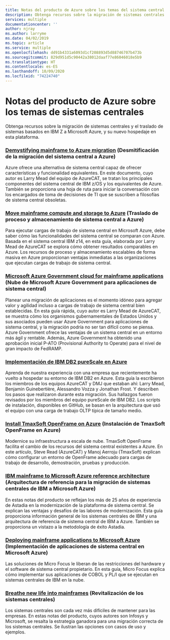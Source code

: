 ```yaml
---
title: Notas del producto de Azure sobre los temas del sistema central con Azure Virtual Machines y Azure Storage
description: Obtenga recursos sobre la migración de sistemas centrales y el traslado de sistemas basados en IBM Z a Microsoft Azure, y su nuevo hospedaje en esta plataforma.
services: multiple
documentationcenter: ''
author: njray
ms.author: larryme
ms.date: 04/02/2019
ms.topic: article
ms.service: multiple
ms.openlocfilehash: dd91b4331a6093d1cf208893d5d88746707b473b
ms.sourcegitcommit: 829d951d5c90442a38012daaf77e86046018e5b9
ms.translationtype: HT
ms.contentlocale: es-ES
ms.lasthandoff: 10/09/2020
ms.locfileid: "74224740"
---
```

# <a name="azure-white-papers-about-mainframe-topics"></a>Notas del producto de Azure sobre los temas de sistemas centrales

Obtenga recursos sobre la migración de sistemas centrales y el traslado de sistemas basados en IBM Z a Microsoft Azure, y su nuevo hospedaje en esta plataforma.

### <a name="demystifying-mainframe-to-azure-migration"></a>[Demystifying mainframe to Azure migration](https://azure.microsoft.com/resources/demystifying-mainframe-to-azure-migration/) (Desmitificación de la migración del sistema central a Azure)

Azure ofrece una alternativa de sistema central capaz de ofrecer características y funcionalidad equivalentes. En este documento, cuyo autor es Larry Mead del equipo de AzureCAT, se tratan los principales componentes del sistema central de IBM z/OS y los equivalentes de Azure. También se proporciona una hoja de ruta para iniciar la conversación con los encargados de toma de decisiones de TI que se suscriben a filosofías de sistema central obsoletas.

### <a name="move-mainframe-compute-and-storage-to-azure"></a>[Move mainframe compute and storage to Azure](https://azure.microsoft.com/resources/move-mainframe-compute-and-storage-to-azure/) (Traslado de proceso y almacenamiento de sistema central a Azure)

Para ejecutar cargas de trabajo de sistema central en Microsoft Azure, debe saber cómo las funcionalidades del sistema central se comparan con Azure. Basada en el sistema central IBM z14, en esta guía, elaborada por Larry Mead de AzureCAT se explora cómo obtener resultados comparables en Azure. Los recursos de proceso y almacenamiento escalables de forma masiva en Azure proporcionan ventajas inmediatas a las organizaciones que ejecutan cargas de trabajo de sistema central.

### <a name="microsoft-azure-government-cloud-for-mainframe-applications"></a>[Microsoft Azure Government cloud for mainframe applications](https://azure.microsoft.com/resources/microsoft-azure-government-cloud-for-mainframe-applications/) (Nube de Microsoft Azure Government para aplicaciones de sistema central)

Planear una migración de aplicaciones es el momento idóneo para agregar valor y agilidad incluso a cargas de trabajo de sistema central bien establecidas. En esta guía rápida, cuyo autor es Larry Mead de AzureCAT, se muestra cómo los organismos gubernamentales de Estados Unidos y sus asociados pueden usar Azure Government para aplicaciones de sistema central, y la migración podría no ser tan difícil como se piensa. Azure Government ofrece las ventajas de un sistema central en un entorno más ágil y rentable. Además, Azure Government ha obtenido una aprobación inicial P-ATO (Provisional Authority to Operate) para el nivel de gran impacto de FedRAMP.

### <a name="deploy-ibm-db2-purescale-on-azure"></a>[Implementación de IBM DB2 pureScale en Azure](https://azure.microsoft.com/resources/deploy-ibm-db2-purescale-on-azure/)

Aprenda de nuestra experiencia con una empresa que recientemente ha vuelto a hospedar su entorno de IBM DB2 en Azure. Esta guía la escribieron los miembros de los equipos AzureCAT y DMJ que estaban ahí: Larry Mead, Benjamin Guinebertière, Alessandro Vozza y Jonathan Frost. Y describen los pasos que realizaron durante esta migración. Sus hallazgos fueron revisados por los miembros del equipo pureScale de IBM DB2. Los scripts de instalación, disponibles en GitHub, se basan en la arquitectura que usó el equipo con una carga de trabajo OLTP típica de tamaño medio.

### <a name="install-tmaxsoft-openframe-on-azure"></a>[Install TmaxSoft OpenFrame on Azure](https://azure.microsoft.com/resources/install-tmaxsoft-openframe-on-azure/) (Instalación de TmaxSoft OpenFrame en Azure)

Modernice su infraestructura a escala de nube. TmaxSoft OpenFrame facilita el cambio de los recursos del sistema central existentes a Azure. En este artículo, Steve Read (AzureCAT) y Manoj Aerroju (TmaxSoft) explican cómo configurar un entorno de OpenFrame adecuado para cargas de trabajo de desarrollo, demostración, pruebas y producción.

### <a name="ibm-mainframe-to-microsoft-azure-reference-architecture"></a>[IBM mainframe to Microsoft Azure reference architecture](https://www.astadia.com/whitepaper/ibm-mainframe-to-microsoft-azure) (Arquitectura de referencia para la migración de sistemas centrales de IBM a Microsoft Azure)

En estas notas del producto se reflejan los más de 25 años de experiencia de Astadia en la modernización de la plataforma de sistema central. Se explican las ventajas y desafíos de las labores de modernización. Esta guía proporciona información general de los sistemas centrales de IBM y una arquitectura de referencia de sistema central de IBM a Azure. También se proporciona un vistazo a la metodología de éxito Astadia.

### <a name="deploying-mainframe-applications-to-microsoft-azure"></a>[Deploying mainframe applications to Microsoft Azure](https://www.microfocus.com/media/white-paper/deploying_mainframe_applications_to_microsoft_azure_wp.pdf) (Implementación de aplicaciones de sistema central en Microsoft Azure)

Las soluciones de Micro Focus le liberan de las restricciones del hardware y el software de sistema central propietario. En esta guía, Micro Focus explica cómo implementar sus aplicaciones de COBOL y PL/I que se ejecutan en sistemas centrales de IBM en la nube.

### <a name="breathe-new-life-into-mainframes"></a>[Breathe new life into mainframes](https://www.infosys.com/services/modernization/breathe-new-life-mainframes.html) (Revitalización de los sistemas centrales)

 Los sistemas centrales son cada vez más difíciles de mantener para las empresas. En estas notas del producto, cuyos autores son Infosys y Microsoft, se resalta la estrategia ganadora para una migración correcta de los sistemas centrales. Se ilustran las opciones con casos de uso y ejemplos.